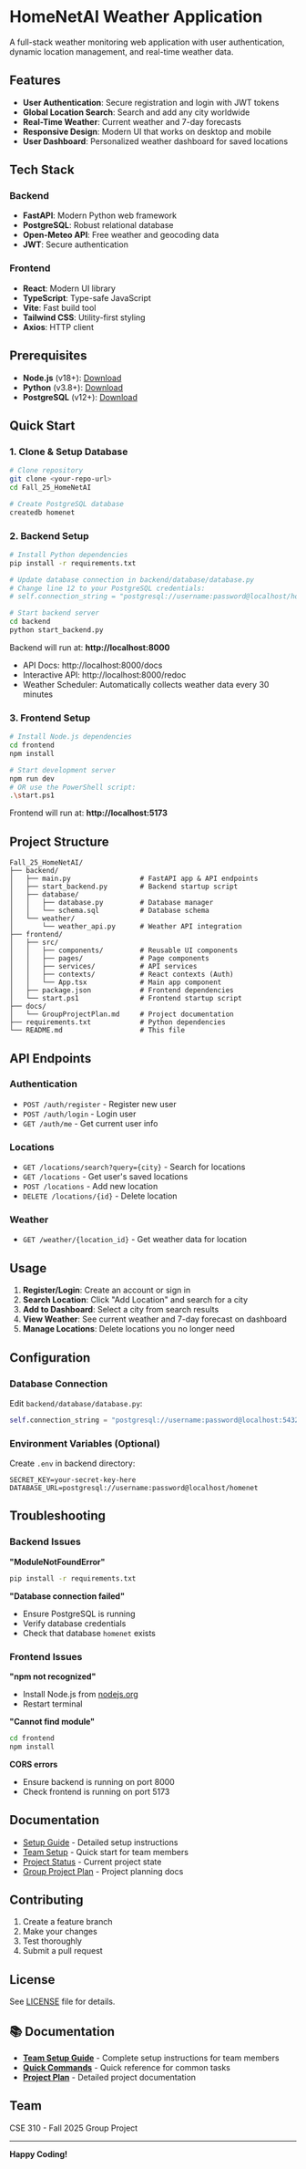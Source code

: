 # HomeNetAI Weather Application

A full-stack weather monitoring web application with user authentication, dynamic location management, and real-time weather data.

## Features

- **User Authentication**: Secure registration and login with JWT tokens
- **Global Location Search**: Search and add any city worldwide
- **Real-Time Weather**: Current weather and 7-day forecasts
- **Responsive Design**: Modern UI that works on desktop and mobile
- **User Dashboard**: Personalized weather dashboard for saved locations

## Tech Stack

### Backend
- **FastAPI**: Modern Python web framework
- **PostgreSQL**: Robust relational database
- **Open-Meteo API**: Free weather and geocoding data
- **JWT**: Secure authentication

### Frontend
- **React**: Modern UI library
- **TypeScript**: Type-safe JavaScript
- **Vite**: Fast build tool
- **Tailwind CSS**: Utility-first styling
- **Axios**: HTTP client

## Prerequisites

- **Node.js** (v18+): [Download](https://nodejs.org)
- **Python** (v3.8+): [Download](https://python.org)
- **PostgreSQL** (v12+): [Download](https://postgresql.org)

## Quick Start

### 1. Clone & Setup Database

```bash
# Clone repository
git clone <your-repo-url>
cd Fall_25_HomeNetAI

# Create PostgreSQL database
createdb homenet
```

### 2. Backend Setup

```bash
# Install Python dependencies
pip install -r requirements.txt

# Update database connection in backend/database/database.py
# Change line 12 to your PostgreSQL credentials:
# self.connection_string = "postgresql://username:password@localhost/homenet"

# Start backend server
cd backend
python start_backend.py
```

Backend will run at: **http://localhost:8000**
- API Docs: http://localhost:8000/docs
- Interactive API: http://localhost:8000/redoc
- Weather Scheduler: Automatically collects weather data every 30 minutes

### 3. Frontend Setup

```bash
# Install Node.js dependencies
cd frontend
npm install

# Start development server
npm run dev
# OR use the PowerShell script:
.\start.ps1
```

Frontend will run at: **http://localhost:5173**

## Project Structure

```
Fall_25_HomeNetAI/
├── backend/
│   ├── main.py                 # FastAPI app & API endpoints
│   ├── start_backend.py        # Backend startup script
│   ├── database/
│   │   ├── database.py         # Database manager
│   │   └── schema.sql          # Database schema
│   └── weather/
│       └── weather_api.py      # Weather API integration
├── frontend/
│   ├── src/
│   │   ├── components/         # Reusable UI components
│   │   ├── pages/              # Page components
│   │   ├── services/           # API services
│   │   ├── contexts/           # React contexts (Auth)
│   │   └── App.tsx             # Main app component
│   ├── package.json            # Frontend dependencies
│   └── start.ps1               # Frontend startup script
├── docs/
│   └── GroupProjectPlan.md     # Project documentation
├── requirements.txt            # Python dependencies
└── README.md                   # This file
```

## API Endpoints

### Authentication
- `POST /auth/register` - Register new user
- `POST /auth/login` - Login user
- `GET /auth/me` - Get current user info

### Locations
- `GET /locations/search?query={city}` - Search for locations
- `GET /locations` - Get user's saved locations
- `POST /locations` - Add new location
- `DELETE /locations/{id}` - Delete location

### Weather
- `GET /weather/{location_id}` - Get weather data for location

## Usage

1. **Register/Login**: Create an account or sign in
2. **Search Location**: Click "Add Location" and search for a city
3. **Add to Dashboard**: Select a city from search results
4. **View Weather**: See current weather and 7-day forecast on dashboard
5. **Manage Locations**: Delete locations you no longer need

## Configuration

### Database Connection

Edit `backend/database/database.py`:
```python
self.connection_string = "postgresql://username:password@localhost:5432/homenet"
```

### Environment Variables (Optional)

Create `.env` in backend directory:
```
SECRET_KEY=your-secret-key-here
DATABASE_URL=postgresql://username:password@localhost/homenet
```

## Troubleshooting

### Backend Issues

**"ModuleNotFoundError"**
```bash
pip install -r requirements.txt
```

**"Database connection failed"**
- Ensure PostgreSQL is running
- Verify database credentials
- Check that database `homenet` exists

### Frontend Issues

**"npm not recognized"**
- Install Node.js from [nodejs.org](https://nodejs.org)
- Restart terminal

**"Cannot find module"**
```bash
cd frontend
npm install
```

**CORS errors**
- Ensure backend is running on port 8000
- Check frontend is running on port 5173

## Documentation

- [Setup Guide](docs/SETUP_GUIDE.md) - Detailed setup instructions
- [Team Setup](docs/TEAM_SETUP.md) - Quick start for team members
- [Project Status](docs/PROJECT_STATUS.md) - Current project state
- [Group Project Plan](docs/GroupProjectPlan.md) - Project planning docs

## Contributing

1. Create a feature branch
2. Make your changes
3. Test thoroughly
4. Submit a pull request

## License

See [LICENSE](LICENSE) file for details.

## 📚 Documentation

- **[Team Setup Guide](docs/TEAM_SETUP_GUIDE.md)** - Complete setup instructions for team members
- **[Quick Commands](docs/QUICK_COMMANDS.md)** - Quick reference for common tasks
- **[Project Plan](docs/GroupProjectPlan.md)** - Detailed project documentation

## Team

CSE 310 - Fall 2025 Group Project

---

**Happy Coding!**